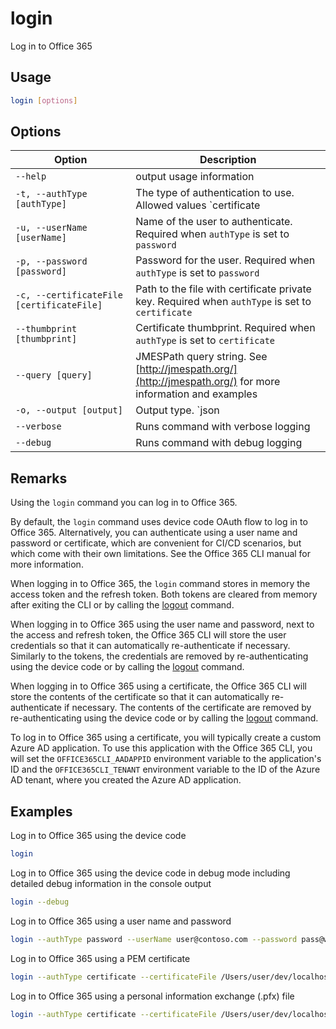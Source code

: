 # login

Log in to Office 365

## Usage

```sh
login [options]
```

## Options

Option|Description
------|-----------
`--help`|output usage information
`-t, --authType [authType]`|The type of authentication to use. Allowed values `certificate|deviceCode|password`. Default `deviceCode`
`-u, --userName [userName]`|Name of the user to authenticate. Required when `authType` is set to `password`
`-p, --password [password]`|Password for the user. Required when `authType` is set to `password`
`-c, --certificateFile [certificateFile]`|Path to the file with certificate private key. Required when `authType` is set to `certificate`
`--thumbprint [thumbprint]`|Certificate thumbprint. Required when `authType` is set to `certificate`
`--query [query]`|JMESPath query string. See [http://jmespath.org/](http://jmespath.org/) for more information and examples
`-o, --output [output]`|Output type. `json|text`. Default `text`
`--verbose`|Runs command with verbose logging
`--debug`|Runs command with debug logging

## Remarks

Using the `login` command you can log in to Office 365.

By default, the `login` command uses device code OAuth flow to log in to Office 365. Alternatively, you can authenticate using a user name and password or certificate, which are convenient for CI/CD scenarios, but which come with their own limitations. See the Office 365 CLI manual for more information.

When logging in to Office 365, the `login` command stores in memory the access token and the refresh token. Both tokens are cleared from memory after exiting the CLI or by calling the [logout](logout.md) command.

When logging in to Office 365 using the user name and password, next to the access and refresh token, the Office 365 CLI will store the user credentials so that it can automatically re-authenticate if necessary. Similarly to the tokens, the credentials are removed by re-authenticating using the device code or by calling the [logout](logout.md) command.

When logging in to Office 365 using a certificate, the Office 365 CLI will store the contents of the certificate so that it can automatically re-authenticate if necessary. The contents of the certificate are removed by re-authenticating using the device code or by calling the [logout](logout.md) command.

To log in to Office 365 using a certificate, you will typically create a custom Azure AD application. To use this application with the Office 365 CLI, you will set the `OFFICE365CLI_AADAPPID` environment variable to the application's ID and the `OFFICE365CLI_TENANT` environment variable to the ID of the Azure AD tenant, where you created the Azure AD application.

## Examples

Log in to Office 365 using the device code

```sh
login
```

Log in to Office 365 using the device code in debug mode including detailed debug information in the console output

```sh
login --debug
```

Log in to Office 365 using a user name and password

```sh
login --authType password --userName user@contoso.com --password pass@word1
```

Log in to Office 365 using a PEM certificate

```sh
login --authType certificate --certificateFile /Users/user/dev/localhost.pem --thumbprint 47C4885736C624E90491F32B98855AA8A7562AF1
```

Log in to Office 365 using a personal information exchange (.pfx) file

```sh
login --authType certificate --certificateFile /Users/user/dev/localhost.pfx --thumbprint 47C4885736C624E90491F32B98855AA8A7562AF1 --password 'pass@word1'
```